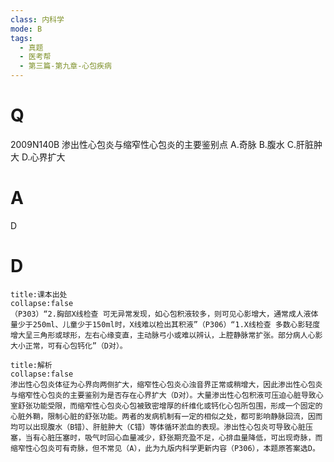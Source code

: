 ```yaml
---
class: 内科学
mode: B
tags:
  - 真题
  - 医考帮
  - 第三篇-第九章-心包疾病
---
```


# Q
2009N140B 渗出性心包炎与缩窄性心包炎的主要鉴别点
A.奇脉
B.腹水
C.肝脏肿大
D.心界扩大

# A
D
# D
```ad-note
title:课本出处
collapse:false
（P303）“2.胸部X线检查 可无异常发现，如心包积液较多，则可见心影增大，通常成人液体量少于250ml、儿童少于150ml时，X线难以检出其积液”（P306）“1.X线检查 多数心影轻度增大呈三角形或球形，左右心缘变直，主动脉弓小或难以辨认，上腔静脉常扩张。部分病人心影大小正常，可有心包钙化”（D对）。
```

```ad-summary
title:解析
collapse:false
渗出性心包炎体征为心界向两侧扩大，缩窄性心包炎心浊音界正常或稍增大，因此渗出性心包炎与缩窄性心包炎的主要鉴别为是否存在心界扩大（D对）。大量渗出性心包积液可压迫心脏导致心室舒张功能受限，而缩窄性心包炎心包被致密增厚的纤维化或钙化心包所包围，形成一个固定的心脏外鞘，限制心脏的舒张功能。两者的发病机制有一定的相似之处，都可影响静脉回流，因而均可以出现腹水（B错）、肝脏肿大（C错）等体循环淤血的表现。渗出性心包炎可导致心脏压塞，当有心脏压塞时，吸气时回心血量减少，舒张期充盈不足，心排血量降低，可出现奇脉，而缩窄性心包炎可有奇脉，但不常见（A），此为九版内科学更新内容（P306），本题原答案选D。
```

